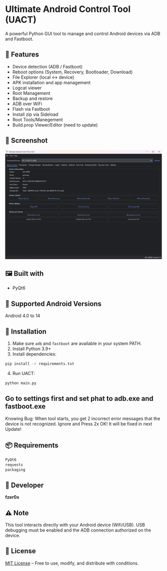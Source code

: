 # Ultimate Android Control Tool (UACT)

A powerful Python GUI tool to manage and control Android devices via ADB and Fastboot.

## 🧩 Features

- Device detection (ADB / Fastboot)
- Reboot options (System, Recovery, Bootloader, Download)
- File Explorer (local ↔ device)
- APK installation and app management
- Logcat viewer
- Root Management
- Backup and restore
- ADB over WiFi
- Flash via Fastboot
- Install zip via Sideload
- Root Tools/Manegement
- Build.prop Viewer/Editor (need to update)

## 📸 Screenshot

![UACT Screenshot](screenshot.png)

## 🖼️ Built with

- PyQt6

## 🧪 Supported Android Versions

Android 4.0 to 14

## 🚀 Installation

1. Make sure `adb` and `fastboot` are available in your system PATH.
2. Install Python 3.9+
3. Install dependencies:

```bash
pip install -r requirements.txt
```

4. Run UACT:

```bash
python main.py
```
## Go to settings first and set phat to adb.exe and fastboot.exe
Knowing Bug: When tool starts, you get 2 incorrect error messages that the device is not recognized.
Ignore and Press 2x OK! It will be fixed in next Update!

## 📦 Requirements

```
PyQt6
requests
packaging
```

## 👤 Developer

**fzer0x**

## ⚠️ Note

This tool interacts directly with your Android device (Wifi/USB). USB debugging must be enabled and the ADB connection authorized on the device.

## 📜 License

[MIT License](LICENSE) – Free to use, modify, and distribute with conditions.
